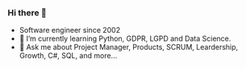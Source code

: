 ### Hi there 👋

- Software engineer since 2002
- 🌱 I’m currently learning Python, GDPR, LGPD and Data Science.
- 💬 Ask me about Project Manager, Products, SCRUM, Leardership, Growth, C#, SQL, and more... 
<!--
**CesarRabelo/CesarRabelo** is a ✨ _special_ ✨ repository because its `README.md` (this file) appears on your GitHub profile.

Here are some ideas to get you started:

- 🔭 I’m currently working on ...
- 👯 I’m looking to collaborate on ...
- 🤔 I’m looking for help with ...
- 💬 Ask me about ...
- 📫 How to reach me: ...
- 😄 Pronouns: ...
- ⚡ Fun fact: ...
-->
